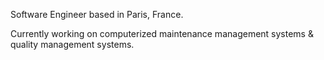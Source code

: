 Software Engineer based in Paris, France.

Currently working on computerized maintenance management systems & quality management systems.
